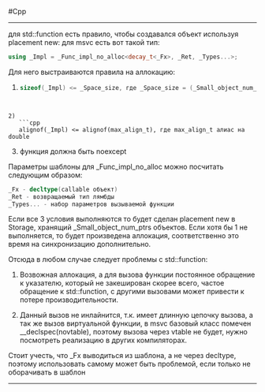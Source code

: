 #Cpp 

______

для std::function есть правило, чтобы создавался объект используя placement new:
для msvc есть вот такой тип:
```cpp
using _Impl = _Func_impl_no_alloc<decay_t<_Fx>, _Ret, _Types...>;
```
        
Для него выстраиваются правила на аллокацию:

1) 
   ```cpp
   sizeof(_Impl) <= _Space_size, где _Space_size = (_Small_object_num_ptrs - 1) * sizeof(void*),  а _Small_object_num_ptrs = 6 + 16 / sizeof(void*)
```


2) 
   ```cpp
   alignof(_Impl) <= alignof(max_align_t), где max_align_t алиас на double
   ```

3) функция должна быть noexcept

Параметры шаблоны для _Func_impl_no_alloc можно посчитать следующим образом:
```cpp
_Fx - decltype(callable объект)
_Ret - возвращаемый тип лямбды
_Types... - набор параметров вызываемой функции
```


Если все 3 условия выполняются то будет сделан placement new в Storage, хранящий _Small_object_num_ptrs объектов. Если хотя бы 1 не выполняется, то будет произведена аллокация, соответственно это время на синхронизацию дополнительно.

Отсюда в любом случае следует проблемы с std::function:

1) Возвожная аллокация, а для вызова функции постоянное обращение к указателю, который не закеширован скорее всего, частое обращение к std::function, с другими вызовами может привести к потере производительности.

2) Данный вызов не инлайнится, т.к. имеет длинную цепочку вызова, а так же вызов виртуальной функции, в msvc базовый класс помечен __declspec(novtable), поэтому вызова через vtable не будет, нужно посмотреть реализацию в других компиляторах.

Стоит учесть, что _Fx выводиться из шаблона, а не через decltype, поэтому использовать самому может быть проблемой, если только не оборачивать в шаблон


______